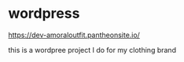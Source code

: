 # wordpress
https://dev-amoraloutfit.pantheonsite.io/

this is a wordpree project I do for my clothing brand 
